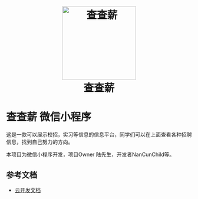 <h1 align="center">
  <img src="https://github.com/NanCunChild/IMGS/ChaChaXin/LOGO.png" alt="查查薪" width="200">
  <br>查查薪<br>
</h1>

# 查查薪 微信小程序
这是一款可以展示校招，实习等信息的信息平台，同学们可以在上面查看各种招聘信息，找到自己努力的方向。

本项目为微信小程序开发，项目Owner 陆先生，开发者NanCunChild等。


## 参考文档

- [云开发文档](https://developers.weixin.qq.com/miniprogram/dev/wxcloud/basis/getting-started.html)

